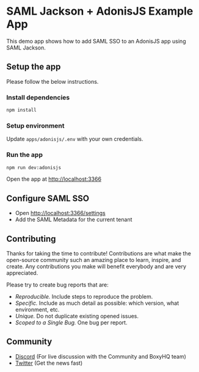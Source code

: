 # SAML Jackson + AdonisJS Example App

This demo app shows how to add SAML SSO to an AdonisJS app using SAML Jackson.

## Setup the app

Please follow the below instructions.

### Install dependencies

```bash
npm install
```

### Setup environment

Update `apps/adonisjs/.env` with your own credentials.

### Run the app

```bash
npm run dev:adonisjs
```

Open the app at [http://localhost:3366](http://localhost:3366)

## Configure SAML SSO

- Open [http://localhost:3366/settings](http://localhost:3366/settings)
- Add the SAML Metadata for the current tenant

## Contributing

Thanks for taking the time to contribute! Contributions are what make the open-source community such an amazing place to learn, inspire, and create. Any contributions you make will benefit everybody and are very appreciated.

Please try to create bug reports that are:

- _Reproducible._ Include steps to reproduce the problem.
- _Specific._ Include as much detail as possible: which version, what environment, etc.
- _Unique._ Do not duplicate existing opened issues.
- _Scoped to a Single Bug._ One bug per report.

## Community

- [Discord](https://discord.gg/uyb7pYt4Pa) (For live discussion with the Community and BoxyHQ team)
- [Twitter](https://twitter.com/BoxyHQ) (Get the news fast)
